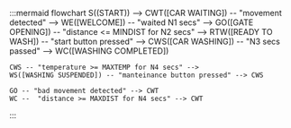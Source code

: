 :::mermaid
flowchart 
    S((START)) -->
    CWT([CAR WAITING]) -- "movement detected" --> 
    WE([WELCOME]) -- "waited N1 secs" -->
    GO([GATE OPENING]) -- "distance <= MINDIST for N2 secs" -->
    RTW([READY TO WASH]) -- "start button pressed" -->
    CWS([CAR WASHING]) -- "N3 secs passed" -->
    WC([WASHING COMPLETED])

    CWS -- "temperature >= MAXTEMP for N4 secs" --> 
    WS([WASHING SUSPENDED]) -- "manteinance button pressed" --> CWS

    GO -- "bad movement detected" --> CWT
    WC --  "distance >= MAXDIST for N4 secs" --> CWT
:::
